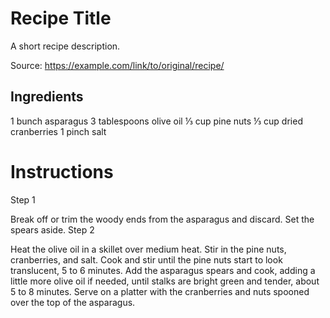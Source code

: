 # Recipe Title

A short recipe description.

Source: https://example.com/link/to/original/recipe/

## Ingredients

1 bunch asparagus
3 tablespoons olive oil
⅓ cup pine nuts
⅓ cup dried cranberries
1 pinch salt 
# Instructions
Step 1

Break off or trim the woody ends from the asparagus and discard. Set the spears aside.
Step 2

Heat the olive oil in a skillet over medium heat. Stir in the pine nuts, cranberries, and salt. Cook and stir until the pine nuts start to look translucent, 5 to 6 minutes. Add the asparagus spears and cook, adding a little more olive oil if needed, until stalks are bright green and tender, about 5 to 8 minutes. Serve on a platter with the cranberries and nuts spooned over the top of the asparagus. 
